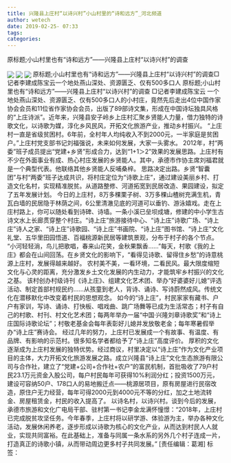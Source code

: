 ```yaml
---
title: 兴隆县上庄村“以诗兴村”小山村里的“诗和远方”_河北频道
author: wetech
date: 2019-02-25- 07:33
tags: 
categories: 
---
```

原标题;小山村里也有“诗和远方”——兴隆县上庄村“以诗兴村”的调查
<!-- more -->
                
<img align="center" border="0" src="http://p0.ifengimg.com/a/2019_09/33a3be85d572153_size378_w654_h437.png" />
                
<img align="center" border="0" src="http://p2.ifengimg.com/a/2019_09/521e6be87292ffe_size326_w660_h363.png" />
            
<img align="center" border="0" src="http://p2.ifengimg.com/a/2016/0810/204c433878d5cf9size1_w16_h16.png" />
原标题;小山村里也有“诗和远方”——兴隆县上庄村“以诗兴村”的调查□记者李建成陈宝云一个地处燕山深处、资源匮乏、仅有500多口人
原标题;小山村里也有“诗和远方”——兴隆县上庄村“以诗兴村”的调查
□记者李建成陈宝云
一个地处燕山深处、资源匮乏、仅有500多口人的小村庄，竟然先后走出4位中国作家协会会员和11位省作家协会会员，出版了89部诗文集，形成在中国诗坛独具风格的“上庄诗派”。近年来，兴隆县安子岭乡上庄村汇聚乡贤能人力量，借力独特的诗歌文化，以诗歌为媒，淳化乡风民风，开拓文化旅游产业，推动乡村振兴。
“上庄村一直是省级贫困村。6年前，全村年人均纯收入不到2000元，一半家庭是贫困户。”上庄村党支部书记刘福强说，未来如何发展，大家一头雾水。
2012年，村“两委”班子成员提出“党建+乡贤”形成合力，达到“1+1＞2”效果的发展思路。上庄村有不少在外面事业有成、热心村庄发展的乡贤能人。其中，承德市作协主席刘福君就是一个典型代表。他联络其他乡贤能人反哺桑梓。
思路决定出路。乡贤“智囊团”与村“两委”班子达成共识，将村庄定位为“诗歌上庄”，通过建设美丽乡村、打造文化名村，实现精准脱贫。从道路整修、河道拓宽到民居改造、果园建设，拟定了五年发展计划。
今日的上庄村，8万多棵栗子树、3万多棵山楂树充满生机，青瓦白墙的民居隐于林荫之间，6公里清澈见底的河道可以垂钓、游泳嬉戏。走在上庄村路上，你可以随处看到诗碑、诗墙。一条小溪已垒坝成塘，修建的中小学生古诗文水上长廊贯穿整个村庄。“诗上庄”旅游接待中心、“诗上庄”诗歌广场、“诗上庄”诗人之家、“诗上庄”诗歌园、“诗上庄”书画院、“诗上庄”图书馆、“诗上庄”文化礼堂、五华里田园悟道、百福桃源新民居等建筑景观，分布于村子的各个节点。
“小河轻轻淌，鸟儿把歌唱，春来山花笑，金秋果飘香……”每天，村歌《我的上庄》都会在山间回荡。在乡贤文化的影响下，“看得见诗歌、留得住乡愁”的诗意桃源上庄村，发展得越来越好。
农村美不美，一看环境，二看民风。最大限度缩短文化与心灵的距离，充分激发乡土文化发展的内生动力，才能筑牢乡村振兴的文化之基。
该村创办村级诗刊《诗上庄》、组建文化艺术团、举办“好婆婆好儿媳”评选活动、制定首部村规民约……从孩童到老人，背诗、诵诗、写诗蔚然成风。传统文化在潜移默化中改变着村民的思想观念。
如今的“诗上庄”，村民家家有藏书、户户有家训，写诗、诵诗、打快板、唱戏曲、跳广场舞等已成为生活常态；村子有自己的村歌、村刊、村文化艺术团；每两年举办一届“中国·兴隆刘章诗歌奖”和“诗上庄国际诗歌论坛”；村敬老基金会每年表彰好儿媳并发放敬老金；每年寒暑假举办“诗上庄”赛诗会。
经过几年的努力，上庄村已发展成一个有故事、有温度、有品牌、有影响的示范村。很多知名学者都给予了“诗上庄”高度评价。
厚积的文化逐渐成为上庄村发展的独特优势。经过商议，村里决定以“诗上庄”作为文化产业项目的主体，大力开拓文化旅游发展之路。成立兴隆县“诗上庄”文化生态旅游有限公司与合作社，建立了“党建+公司+合作社+农户”的富民机制，首批吸收了79户村民23.1万元资金入股公司，每户村民每年可获得10%利润分红；投资1500万元，建设可容纳50户、178口人的易地搬迁点——桃源居项目，原有房屋进行民宿改造，原住户无力经营，每年可得2000元到4000元不等的分红，加之土地流转金、房屋租赁金，村民的收入提高了。
以诗名村，以诗兴村。谈到今后的发展，承德市旅游和文化广电局干部、驻村第一书记李金龙满怀憧憬：“2018年，上庄村已完成脱贫攻坚任务。今年春季，上庄村将以研学游、体验游为主，举办各种文化活动，发展休闲养老，逐步形成以诗歌为核心的文化产业，从而达到村民人人就业，实现共同富裕。在此基础上，准备与同属一条水系的另外几个村子连成一片，打造真正的诗歌小镇，从而带动周边更多村子共同发展。”
[责任编辑：葛湘]
标签：
 
 
 
             
